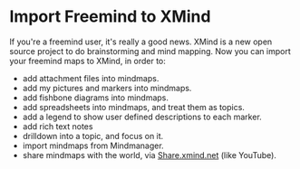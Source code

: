 # Import Freemind to XMind #

If you're a freemind user, it's really a good news. XMind is a new
open source project to do brainstorming and mind mapping. Now you can
import your freemind maps to XMind, in order to:

  * add attachment files into mindmaps.
  * add my pictures and markers into mindmaps.
  * add fishbone diagrams into mindmaps.
  * add spreadsheets into mindmaps, and treat them as topics.
  * add a legend to show user defined descriptions to each marker.
  * add rich text notes
  * drilldown into a topic, and focus on it.
  * import mindmaps from Mindmanager.
  * share mindmaps with the world, via [Share.xmind.net](http://share.xmind.net/) (like YouTube).